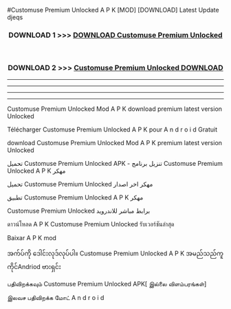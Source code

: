 #Customuse  Premium Unlocked A P K [MOD] [DOWNLOAD] Latest Update djeqs



<div align="center">

<h3>DOWNLOAD 1 >>> <a href="https://teeasianyam.web.app?sq=Customuse  Premium Unlocked">DOWNLOAD Customuse  Premium Unlocked </a></h3><br>

<h3>DOWNLOAD 2 >>> <a href="https://teeasianyam.web.app?sq=Customuse  Premium Unlocked ">Customuse  Premium Unlocked  DOWNLOAD </a></h3>

</div>


----------------------------------------------------------

----------------------------------------------------------

----------------------------------------------------------

----------------------------------------------------------


Customuse  Premium Unlocked  Mod A P K download premium latest version Unlocked

Télécharger Customuse  Premium Unlocked  A P K pour A n d r o i d Gratuit

download Customuse  Premium Unlocked  Mod A P K premium latest version Unlocked

تحميل Customuse  Premium Unlocked  APK - تنزيل برنامج Customuse  Premium Unlocked  A P K مهكر

تحميل Customuse  Premium Unlocked  مهكر اخر اصدار

تطبيق Customuse  Premium Unlocked  A P K مهكر

Customuse  Premium Unlocked  برابط مباشر للاندرويد

ดาวน์โหลด A P K Customuse  Premium Unlocked  รับเวอร์ชันล่าสุด

Baixar A P K mod

အက်ပ်ကို ဒေါင်းလုဒ်လုပ်ပါ။ Customuse  Premium Unlocked  A P K အမည်သည်ကူကိုင်Andriod ဗားရှင်း

பதிவிறக்கவும் Customuse  Premium Unlocked  APK[ இல்லை விளம்பரங்கள்] 
 
இலவச பதிவிறக்க மோட் A n d r o i d



